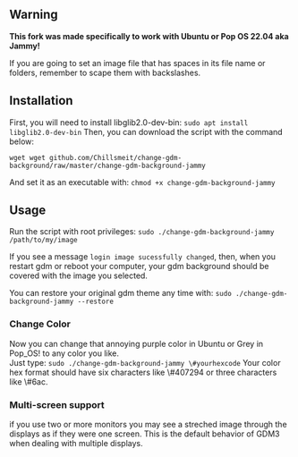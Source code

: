 ## Warning

**This fork was made specifically to work with Ubuntu or Pop OS 22.04 aka Jammy!**

If you are going to set an image file that has spaces in its file name or folders, remember to
scape them with backslashes.

## Installation

First, you will need to install libglib2.0-dev-bin:
```sudo apt install libglib2.0-dev-bin```
Then, you can download the script with the command below:
```
wget wget github.com/Chillsmeit/change-gdm-background/raw/master/change-gdm-background-jammy
```
And set it as an executable with:
```chmod +x change-gdm-background-jammy```

## Usage

Run the script with root privileges: 
```sudo ./change-gdm-background-jammy /path/to/my/image```

If you see a message `login image sucessfully changed`, then, when you restart gdm or reboot your
computer, your gdm background should be covered with the image you selected.

You can restore your original gdm theme any time with:
```sudo ./change-gdm-background-jammy --restore```

### Change Color

Now you can change that annoying purple color in Ubuntu or Grey in Pop_OS! to any color you like. <br>
Just type: 
```sudo ./change-gdm-background-jammy \#yourhexcode```
Your color hex format should have six characters like \\#407294 or three characters like \\#6ac.

### Multi-screen support

if you use two or more monitors you may see a streched image through the displays as if they were
    one screen. This is the default behavior of GDM3 when dealing with multiple displays.
